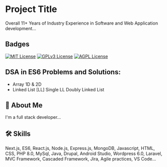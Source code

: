 
# Project Title

Overall 11+ Years of Industry Experience in Software and Web Application development... 


## Badges


[![MIT License](https://img.shields.io/badge/License-MIT-green.svg)](https://choosealicense.com/licenses/mit/)
[![GPLv3 License](https://img.shields.io/badge/License-GPL%20v3-yellow.svg)](https://opensource.org/licenses/)
[![AGPL License](https://img.shields.io/badge/license-AGPL-blue.svg)](http://www.gnu.org/licenses/agpl-3.0)


## DSA in ES6 Problems and Solutions:

- Array 1D & 2D
- Linked List [LL]
  Single LL
  Doubly Linked List



## 🚀 About Me
I'm a full stack developer...


## 🛠 Skills
Next.js, ES6, React.js, Node.js, Express.js, MongoDB, Javascript, HTML, CSS, PHP 8.0, MySql, Java, Drupal, Android Studio, Wordpress 6.0, Laravel, MVC Framework, Cascaded Framework, Jira, Agile practices, VS Code...  

